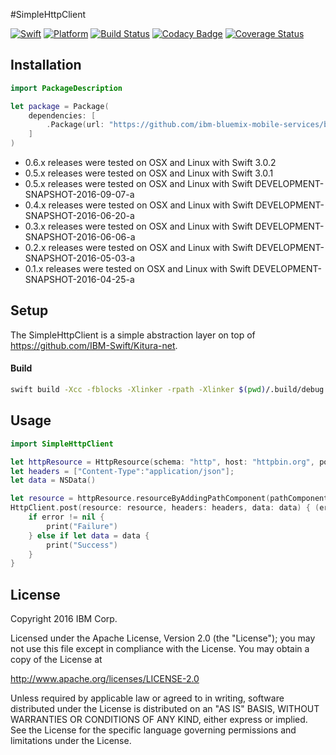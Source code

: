 #SimpleHttpClient

[![Swift][swift-badge]][swift-url]
[![Platform][platform-badge]][platform-url]
[![Build Status](https://travis-ci.org/ibm-bluemix-mobile-services/bluemix-simple-http-client-swift.svg?branch=master)](https://travis-ci.org/ibm-bluemix-mobile-services/bluemix-simple-http-client-swift)
[![Codacy Badge](https://api.codacy.com/project/badge/Grade/25b6fd1941dc49e8991a20325ddd2105)](https://www.codacy.com/app/ibm-bluemix-mobile-services/bluemix-simple-http-client-swift?utm_source=github.com&amp;utm_medium=referral&amp;utm_content=ibm-bluemix-mobile-services/bluemix-simple-http-client-swift&amp;utm_campaign=Badge_Grade)
[![Coverage Status](https://coveralls.io/repos/github/ibm-bluemix-mobile-services/bluemix-simple-http-client-swift/badge.svg?branch=development)](https://coveralls.io/github/ibm-bluemix-mobile-services/bluemix-simple-http-client-swift?branch=development)

[swift-badge]: https://img.shields.io/badge/Swift-3.0-orange.svg
[swift-url]: https://swift.org
[platform-badge]: https://img.shields.io/badge/Platforms-OS%20X%20--%20Linux-lightgray.svg
[platform-url]: https://swift.org

## Installation

```swift
import PackageDescription

let package = Package(
    dependencies: [
        .Package(url: "https://github.com/ibm-bluemix-mobile-services/bluemix-simple-http-client-swift.git", majorVersion: 0, minor: 5)
    ]
)
```

* 0.6.x releases were tested on OSX and Linux with Swift 3.0.2
* 0.5.x releases were tested on OSX and Linux with Swift 3.0.1
* 0.5.x releases were tested on OSX and Linux with Swift DEVELOPMENT-SNAPSHOT-2016-09-07-a
* 0.4.x releases were tested on OSX and Linux with Swift DEVELOPMENT-SNAPSHOT-2016-06-20-a
* 0.3.x releases were tested on OSX and Linux with Swift DEVELOPMENT-SNAPSHOT-2016-06-06-a
* 0.2.x releases were tested on OSX and Linux with Swift DEVELOPMENT-SNAPSHOT-2016-05-03-a
* 0.1.x releases were tested on OSX and Linux with Swift DEVELOPMENT-SNAPSHOT-2016-04-25-a

## Setup

The SimpleHttpClient is a simple abstraction layer on top of https://github.com/IBM-Swift/Kitura-net.

#### Build

```bash
swift build -Xcc -fblocks -Xlinker -rpath -Xlinker $(pwd)/.build/debug
```

## Usage

```swift
import SimpleHttpClient

let httpResource = HttpResource(schema: "http", host: "httpbin.org", port: "80")
let headers = ["Content-Type":"application/json"];
let data = NSData()

let resource = httpResource.resourceByAddingPathComponent(pathComponent: "/post")
HttpClient.post(resource: resource, headers: headers, data: data) { (error, status, headers, data) in
    if error != nil {
        print("Failure")
    } else if let data = data {
        print("Success")
    }
}
```

## License

Copyright 2016 IBM Corp.

Licensed under the Apache License, Version 2.0 (the "License");
you may not use this file except in compliance with the License.
You may obtain a copy of the License at

http://www.apache.org/licenses/LICENSE-2.0

Unless required by applicable law or agreed to in writing, software
distributed under the License is distributed on an "AS IS" BASIS,
WITHOUT WARRANTIES OR CONDITIONS OF ANY KIND, either express or implied.
See the License for the specific language governing permissions and
limitations under the License.


[swift-badge]: https://img.shields.io/badge/Swift-3.0-orange.svg
[swift-url]: https://swift.org
[platform-badge]: https://img.shields.io/badge/Platforms-OS%20X%20--%20Linux-lightgray.svg
[platform-url]: https://swift.org

